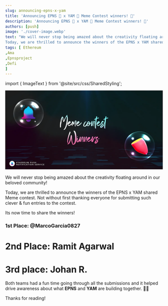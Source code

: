 ```yaml
---
slug: announcing-epns-x-yam
title: 'Announcing EPNS 🔔 x YAM 🍠 Meme Contest winners! 🙊'
description: 'Announcing EPNS 🔔 x YAM 🍠 Meme Contest winners! 🙊'
authors: [push]
image: './cover-image.webp'
text: "We will never stop being amazed about the creativity floating around in our beloved community!
Today, we are thrilled to announce the winners of the EPNS x YAM shared Meme contest. Not without first thanking everyone for submitting such clever & fun entries to the contest."
tags: [ Ethereum
,Ama
,Epnsproject
,Defi
]
---
```

import { ImageText } from '@site/src/css/SharedStyling';

![Cover Image of Announcing EPNS 🔔 x YAM 🍠 Meme Contest winners! 🙊](./cover-image.webp)

<!--truncate-->

We will never stop being amazed about the creativity floating around in our beloved community!

Today, we are thrilled to announce the winners of the EPNS x YAM shared Meme contest. Not without first thanking everyone for submitting such clever & fun entries to the contest.

Its now time to share the winners!

### 1st Place: @MarcoGarcia0827

2nd Place: Ramit Agarwal
========================

3rd place: Johan R.
===================

Both teams had a fun time going through all the submissions and it helped drive awareness about what **EPNS** and **YAM** are building together. 🙏🏽

Thanks for reading!
